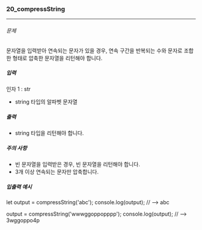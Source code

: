 ### 20_compressString


***

###### 문제 

문자열을 입력받아 연속되는 문자가 있을 경우, 연속 구간을 반복되는 수와 문자로 조합한 형태로 압축한 문자열을 리턴해야 합니다.

##### 입력

인자 1 : str
- string 타입의 알파벳 문자열

##### 출력

- string 타입을 리턴해야 합니다.

##### 주의 사항

- 빈 문자열을 입력받은 경우, 빈 문자열을 리턴해야 합니다.
- 3개 이상 연속되는 문자만 압축합니다.

##### 입출력 예시

let output = compressString('abc');
console.log(output); // --> abc

output = compressString('wwwggoppopppp');
console.log(output); // --> 3wggoppo4p